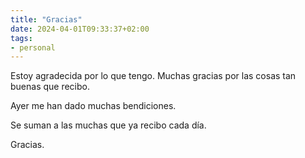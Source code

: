 ```yaml
---
title: "Gracias"
date: 2024-04-01T09:33:37+02:00
tags: 
- personal
---
```


Estoy agradecida por lo que tengo. Muchas gracias por las cosas tan buenas que recibo.

Ayer me han dado muchas bendiciones.

Se suman a las muchas que ya recibo cada día.

Gracias.

